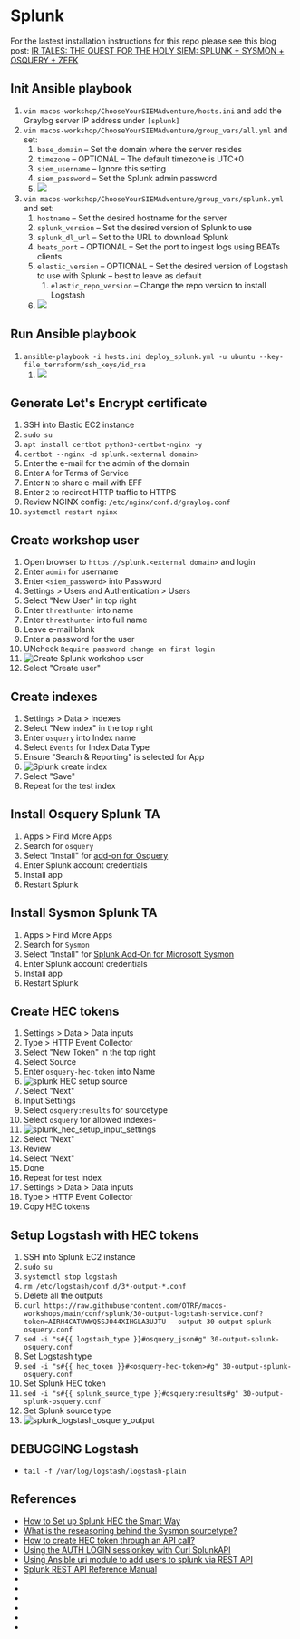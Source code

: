 # Splunk
For the lastest installation instructions for this repo please see this blog post: [IR TALES: THE QUEST FOR THE HOLY SIEM: SPLUNK + SYSMON + OSQUERY + ZEEK](https://holdmybeersecurity.com/2021/04/07/ir-tales-the-quest-for-the-holy-siem-splunk-sysmon-osquery-zeek/)

## Init Ansible playbook
1. `vim macos-workshop/ChooseYourSIEMAdventure/hosts.ini` and add the Graylog server IP address under `[splunk]`
1. `vim macos-workshop/ChooseYourSIEMAdventure/group_vars/all.yml` and set:
    1. `base_domain` – Set the domain where the server resides
    1. `timezone` – OPTIONAL – The default timezone is UTC+0
    1. `siem_username` – Ignore this setting
    1. `siem_password` – Set the Splunk admin password
    1. ![](https://holdmybeersecurity.com/wp-content/uploads/2021/01/Screen-Shot-2021-01-09-at-5.38.46-PM.png)
1. `vim macos-workshop/ChooseYourSIEMAdventure/group_vars/splunk.yml` and set:
    1. `hostname` – Set the desired hostname for the server
    1. `splunk_version` – Set the desired version of Splunk to use
    1. `splunk_dl_url` – Set to the URL to download Splunk
    1. `beats_port` – OPTIONAL – Set the port to ingest logs using BEATs clients
    1. `elastic_version` – OPTIONAL – Set the desired version of Logstash to use with Splunk – best to leave as default
        1. `elastic_repo_version` – Change the repo version to install Logstash
    1. ![](https://holdmybeersecurity.com/wp-content/uploads/2021/03/Screen-Shot-2021-03-12-at-5.35.19-PM.png)

## Run Ansible playbook
1. `ansible-playbook -i hosts.ini deploy_splunk.yml -u ubuntu --key-file terraform/ssh_keys/id_rsa`
    1. ![](https://holdmybeersecurity.com/wp-content/uploads/2021/03/Screen-Shot-2021-03-12-at-5.36.48-PM-768x360.png)

## Generate Let's Encrypt certificate
1. SSH into Elastic EC2 instance
1. `sudo su`
1. `apt install certbot python3-certbot-nginx -y`
1. `certbot --nginx -d splunk.<external domain>`
  1. Enter the e-mail for the admin of the domain
  1. Enter `A` for Terms of Service
  1. Enter `N` to share e-mail with EFF
  1. Enter `2` to redirect HTTP traffic to HTTPS 
1. Review NGINX config: `/etc/nginx/conf.d/graylog.conf` 
1. `systemctl restart nginx`

## Create workshop user
1. Open browser to `https://splunk.<external domain>` and login
  1. Enter `admin` for username
  1. Enter `<siem_password>` into Password
1. Settings > Users and Authentication > Users
1. Select "New User" in top right
  1. Enter `threathunter` into name
  1. Enter `threathunter` into full name
  1. Leave e-mail blank
  1. Enter a password for the user
  1. UNcheck `Require password change on first login`
  1. ![Create Splunk workshop user](.img/splunk_user_create.png)
  1. Select "Create user"

## Create indexes
1. Settings > Data > Indexes
1. Select "New index" in the top right
  1. Enter `osquery` into Index name
  1. Select `Events` for Index Data Type
  1. Ensure "Search & Reporting" is selected for App
  1. ![Splunk create index](../.img/splunk_create_index.png)
  1. Select "Save"
1. Repeat for the test index

## Install Osquery Splunk TA
1. Apps > Find More Apps
1. Search for `osquery`
1. Select "Install" for [add-on for Osquery](https://apps.splunk.com/app/4402)
  1. Enter Splunk account credentials
  1. Install app
1. Restart Splunk

## Install Sysmon Splunk TA
1. Apps > Find More Apps
1. Search for `Sysmon`
1. Select "Install" for [Splunk Add-On for Microsoft Sysmon](https://apps.splunk.com/app/1914)
  1. Enter Splunk account credentials
  1. Install app
1. Restart Splunk

## Create HEC tokens
1. Settings > Data > Data inputs
1. Type > HTTP Event Collector
1. Select "New Token" in the top right
1. Select Source
  1. Enter `osquery-hec-token` into Name
  1. ![splunk HEC setup source](../.img/splunk_hec_setup_source.png)
  1. Select "Next"
1. Input Settings
  1. Select `osquery:results` for sourcetype
  1. Select `osquery` for allowed indexes-
  1. ![splunk_hec_setup_input_settings](.img/splunk_hec_setup_input_settings.png)
  1. Select "Next"
1. Review
  1. Select "Next"
1. Done
1. Repeat for test index
1. Settings > Data > Data inputs
1. Type > HTTP Event Collector
1. Copy HEC tokens

## Setup Logstash with HEC tokens
1. SSH into Splunk EC2 instance
1. `sudo su`
1. `systemctl stop logstash`
1. `rm /etc/logstash/conf.d/3*-output-*.conf`
  1. Delete all the outputs
1. `curl https://raw.githubusercontent.com/OTRF/macos-workshops/main/conf/splunk/30-output-logstash-service.conf?token=AIRH4CATUWWQ5SJO44XIHGLA3UJTU --output 30-output-splunk-osquery.conf`
1. `sed -i "s#{{ logstash_type }}#osquery_json#g" 30-output-splunk-osquery.conf`
  1. Set Logstash type
1. `sed -i "s#{{ hec_token }}#<osquery-hec-token>#g" 30-output-splunk-osquery.conf`
  1. Set Splunk HEC token
1. `sed -i "s#{{ splunk_source_type }}#osquery:results#g" 30-output-splunk-osquery.conf`
  1. Set Splunk source type
1. ![splunk_logstash_osquery_output](../.img/splunk_logstash_osquery_output.png)

## DEBUGGING Logstash
* `tail -f /var/log/logstash/logstash-plain`

## References
* [How to Set up Splunk HEC the Smart Way](https://hurricanelabs.com/splunk-tutorials/how-to-set-up-splunk-hec-the-smart-way/)
* [What is the reseasoning behind the Sysmon sourcetype?](https://community.splunk.com/t5/Archive/What-is-the-reseasoning-behind-the-Sysmon-sourcetype/m-p/427987)
* [How to create HEC token through an API call?](https://community.splunk.com/t5/Dashboards-Visualizations/How-to-create-HEC-token-through-an-API-call/m-p/409115)
* [Using the AUTH LOGIN sessionkey with Curl SplunkAPI](https://community.splunk.com/t5/Archive/Using-the-AUTH-LOGIN-sessionkey-with-Curl-SplunkAPI/m-p/47628)
* [Using Ansible uri module to add users to splunk via REST API](https://community.splunk.com/t5/Getting-Data-In/Using-Ansible-uri-module-to-add-users-to-splunk-via-REST-API/m-p/343351)
* [Splunk REST API Reference Manual](https://docs.splunk.com/Documentation/Splunk/8.2.1/RESTREF/RESTintrospect)
* []()
* []()
* []()
* []()
* []()
* []()

